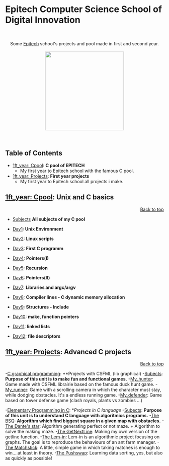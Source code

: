 # Epitech Computer Science School of Digital Innovation
<br/>
<p align="center">
Some <a href="http://www.epitech.eu">Epitech</a> school's projects and pool made in first and second year.
<br/><br/>
<img src="https://upload.wikimedia.org/wikipedia/commons/thumb/2/2d/Epitech.png/1598px-Epitech.png" width="250">
</p>
<br/>

<a name="top"></a>

## Table of Contents 
- [1ft_year: Cpool](#1ft_yearCpool): **C pool of EPITECH**
    - My first year to Epitech school with the famous C pool.
- [1ft_year: Projects](#1ft_yearProjects): **First year projects**
    - My first year to Epitech school all projects i make.
 
<a name="1ft_yearCpool"></a>

## [1ft_year: Cpool](./1ft_year/Cpool_2018): **Unix and C basics**
<p align="right"><a href="#top">Back to top</a></p>

- [Subjects](./1ft_year/Cpool_2018/Subjects) **All subjects of my C pool**

- [Day1](./1ft_year/Cpool_2018/Day01): **Unix Environment**
     
- [Day2](./1ft_year/Cpool_2018/Day02): **Linux scripts**
     
- [Day3](./1ft_year/Cpool_2018/Day03): **First C programm**

- [Day4](./1ft_year/Cpool_2018/Day04): **Pointers(I)**

- [Day5](./1ft_year/Cpool_2018/Day05): **Recursion**

- [Day6](./1ft_year/Cpool_2018/Day06): **Pointers(II)**

- [Day7](./1ft_year/Cpool_2018/Day07): **Libraries and argc/argv**
 
- [Day8](./1ft_year/Cpool_2018/Day08): **Compiler lines - C dynamic memory allocation**

- [Day9](./1ft_year/Cpool_2018/Day09): **Structures - Include**

- [Day10](./1ft_year/Cpool_2018/Day10): **make, function pointers**

- [Day11](./1ft_year/Cpool_2018/Day11): **linked lists**

- [Day12](./1ft_year/Cpool_2018/Day12): **file descriptors**


<a name="1ft_yearProjects"></a>

## [1ft_year: Projects](./1ft_year/Projects): **Advanced C projects**
<p align="right"><a href="#top">Back to top</a></p>

 -[C graphical programming](./1ft_year/Projects/C_Graph_Prog): **Projects with CSFML (lib graphical)
  -[Subects](./1ft_year/Projects/C_Graph_Prog/Subects): **Purpose of this unit is to make fun and functional games.**
    -[My_hunter](./1ft_year/Projects/C_Graph_Prog/my_hunter): Game made with CSFML librairie based on the famous duck hunt game.
    -[My_runner](./1ft_year/Projects/C_Graph_Prog/my_runner): Game with a scrolling camera in which the character must stay, while dodging obstacles. It's a endless running game.
    -[My_defender](./1ft_year/Projects/C_Graph_Prog/my_defender): Game based on tower defense game (clash royals, plants vs zombies ...)

 -[Elementary Programming in C](./1ft_year/Projects/Elementary_Programming_C): **Projects in C language*
  -[Subects](./1ft_year/Projects/Elementary_Programming_C/Subects): **Purpose of this unit is to understand C language with algoritmics programs.**
    -[The BSQ](./1ft_year/Projects/Elementary_Programming_C/BSQ): **Algorithm which find biggest square in a given map with obstacles.**
    -[The Dante's star](./1ft_year/Projects/Elementary_Programming_C/Dante_star): Algorithm generating perfect or not maze. + Algorithm to solve the making maze.
    -[The GetNextLine](./1ft_year/Projects/Elementary_Programming_C/GetNextLine): Making my own version of the getline function.
    -[The Lem-in](./1ft_year/Projects/Elementary_Programming_C/Lem-in): Lem-in is an algorithmic project focusing on graphs. The goal is to reproduce the behaviours of an ant farm manager.
    -[The Matchstick](./1ft_year/Projects/Elementary_Programming_C/Matchstick): A little, simple game in which taking matches is enough to win....at least in theory.
    -[The Pushswap](./1ft_year/Projects/Elementary_Programming_C/Pushswap): Learning data sorting, yes, but also as quickly as possible!
 
  
